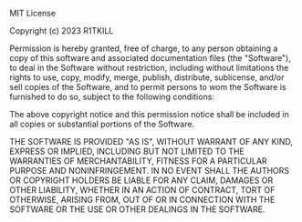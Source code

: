 MIT License

Copyright (c) 2023 R1TKILL

Permission is hereby granted, free of charge, to any person obtaining a copy
of this software and associated documentation files (the "Software"), to deal
in the Software without restriction, including without limitations the rights
to use, copy, modify, merge, publish, distribute, sublicense, and/or sell
copies of the Software, and to permit persons to wom the Software is
furnished to do so, subject to the following conditions:

The above copyright notice and this permission notice shall be included in all
copies or substantial portions of the Software.

THE SOFTWARE IS PROVIDED "AS IS", WITHOUT WARRANT OF ANY KIND, EXPRESS OR
IMPLIED, INCLUDING BUT NOT LIMITED TO THE WARRANTIES OF MERCHANTABILITY, 
FITNESS FOR A PARTICULAR PURPOSE AND NONINFRINGEMENT. IN NO EVENT SHALL THE
AUTHORS OR COPYRIGHT HOLDERS BE LIABLE FOR ANY CLAIM, DAMAGES OR OTHER 
LIABILITY, WHETHER IN AN ACTION OF CONTRACT, TORT OF OTHERWISE, ARISING FROM,
OUT OF OR IN CONNECTION WITH THE SOFTWARE OR THE USE OR OTHER DEALINGS IN THE
SOFTWARE.